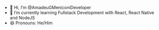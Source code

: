 - 👋 Hi, I’m @AmadeuGMeniconiDeveloper
- 🌱 I’m currently learning Fullstack Development with React, React Native and NodeJS
- 😄 Pronouns: He/Him
